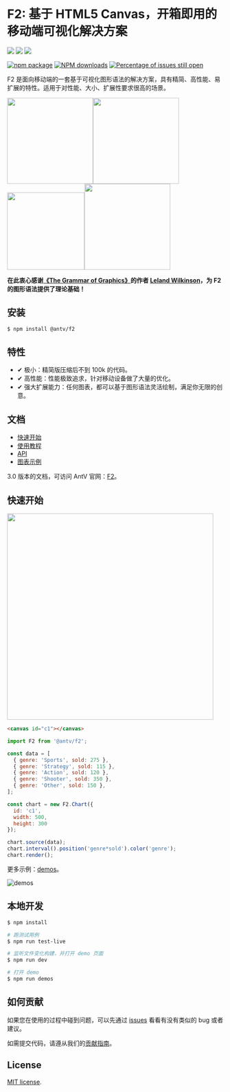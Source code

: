 # F2: 基于 HTML5 Canvas，开箱即用的移动端可视化解决方案

[![](https://img.shields.io/travis/antvis/f2.svg)](https://travis-ci.org/antvis/f2)
![](https://img.shields.io/badge/language-javascript-red.svg)
![](https://img.shields.io/badge/license-MIT-000000.svg)

[![npm package](https://img.shields.io/npm/v/@antv/f2.svg)](https://www.npmjs.com/package/@antv/f2)
[![NPM downloads](http://img.shields.io/npm/dm/@antv/f2.svg)](https://npmjs.org/package/@antv/f2)
[![Percentage of issues still open](http://isitmaintained.com/badge/open/antvis/f2.svg)](http://isitmaintained.com/project/antvis/f2 "Percentage of issues still open")

F2 是面向移动端的一套基于可视化图形语法的解决方案，具有精简、高性能、易扩展的特性。适用于对性能、大小、扩展性要求很高的场景。

<img src="https://gw.alipayobjects.com/zos/rmsportal/JrymDHcnHRIgSDglEYNY.gif" width="200"><img src="https://gw.alipayobjects.com/zos/rmsportal/aqUteypLffbwVhjKwtZe.gif" width="200"><img src="https://gw.alipayobjects.com/zos/rmsportal/FkXzykmbYhPDqDpouJsg.gif" width="180"><img src="https://gw.alipayobjects.com/zos/rmsportal/ntPqElbzargYvMnJcxVX.gif" width="200">

**在此衷心感谢[《The Grammar of Graphics》](https://www.cs.uic.edu/~wilkinson/TheGrammarOfGraphics/GOG.html)的作者 [Leland Wilkinson](https://en.wikipedia.org/wiki/Leland_Wilkinson)，为 F2 的图形语法提供了理论基础！**


## 安装

```bash
$ npm install @antv/f2
```

## 特性
- ✔︎ 极小：精简版压缩后不到 100k 的代码。
- ✔︎ 高性能：性能极致追求，针对移动设备做了大量的优化。
- ✔︎ 强大扩展能力：任何图表，都可以基于图形语法灵活绘制，满足你无限的创意。

## 文档

- [快速开始](./getting-started/README.md)
- [使用教程](./chart-concept/README.md)
- [API](./api/README.md)
- [图表示例](../demos)

3.0 版本的文档，可访问 AntV 官网：[F2](https://antv.alipay.com/zh-cn/f2/3.x/index.html)。

## 快速开始

<img src="https://gw.alipayobjects.com/zos/rmsportal/QTqjaZLcsrmDFywWRfHv.png" width="480">

```html
<canvas id="c1"></canvas>
```

```js
import F2 from '@antv/f2';

const data = [ 
  { genre: 'Sports', sold: 275 },
  { genre: 'Strategy', sold: 115 },
  { genre: 'Action', sold: 120 },
  { genre: 'Shooter', sold: 350 },
  { genre: 'Other', sold: 150 },
];

const chart = new F2.Chart({
  id: 'c1',
  width: 500,
  height: 300  
});

chart.source(data);
chart.interval().position('genre*sold').color('genre');
chart.render();
```

更多示例：[demos](../demos)。

![demos](https://gw.alipayobjects.com/zos/rmsportal/RDCaavVwfzwoVTynJuNR.png)

## 本地开发

```bash
$ npm install

# 跑测试用例
$ npm run test-live

# 监听文件变化构建，并打开 demo 页面
$ npm run dev

# 打开 demo
$ npm run demos
```

## 如何贡献

如果您在使用的过程中碰到问题，可以先通过 [issues](https://github.com/antvis/f2/issues) 看看有没有类似的 bug 或者建议。

如需提交代码，请遵从我们的[贡献指南](https://github.com/antvis/f2/blob/master/CONTRIBUTING.md)。

## License

[MIT license](../LICENSE).
